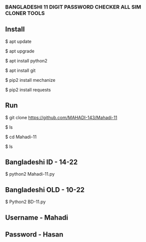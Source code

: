 ### BANGLADESHI 11 DIGIT PASSWORD CHECKER ALL SIM CLONER TOOLS
## Install
$ apt update

$ apt upgrade

$ apt install python2

$ apt install git

$ pip2 install mechanize

$ pip2 install requests

## Run

$ git clone https://github.com/MAHADI-143/Mahadi-11

$ ls

$ cd Mahadi-11

$ ls

## Bangladeshi ID - 14-22

$ python2 Mahadi-11.py

## Bangladeshi OLD - 10-22

$ Python2 BD-11.py

## Username - Mahadi

## Password - Hasan

